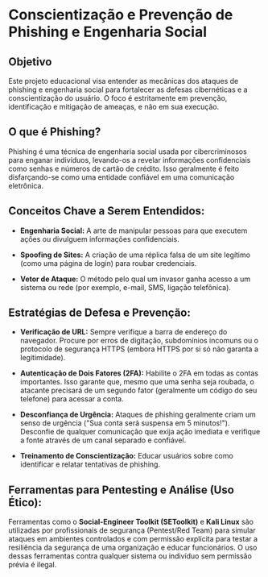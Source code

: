 # Conscientização e Prevenção de Phishing e Engenharia Social
## Objetivo
Este projeto educacional visa entender as mecânicas dos ataques de phishing e engenharia social para fortalecer as defesas cibernéticas e a conscientização do usuário. O foco é estritamente em prevenção, identificação e mitigação de ameaças, e não em sua execução.

## O que é Phishing?

Phishing é uma técnica de engenharia social usada por cibercriminosos para enganar indivíduos, levando-os a revelar informações confidenciais como senhas e números de cartão de crédito. Isso geralmente é feito disfarçando-se como uma entidade confiável em uma comunicação eletrônica.

## Conceitos Chave a Serem Entendidos:

* **Engenharia Social:** A arte de manipular pessoas para que executem ações ou divulguem informações confidenciais.

* **Spoofing de Sites:** A criação de uma réplica falsa de um site legítimo (como uma página de login) para roubar credenciais.

* **Vetor de Ataque:** O método pelo qual um invasor ganha acesso a um sistema ou rede (por exemplo, e-mail, SMS, ligação telefônica).

## Estratégias de Defesa e Prevenção:

* **Verificação de URL:** Sempre verifique a barra de endereço do navegador. Procure por erros de digitação, subdomínios incomuns ou o protocolo de segurança HTTPS (embora HTTPS por si só não garanta a legitimidade).

* **Autenticação de Dois Fatores (2FA):** Habilite o 2FA em todas as contas importantes. Isso garante que, mesmo que uma senha seja roubada, o atacante precisará de um segundo fator (geralmente um código do seu telefone) para acessar a conta.

* **Desconfiança de Urgência:** Ataques de phishing geralmente criam um senso de urgência ("Sua conta será suspensa em 5 minutos!"). Desconfie de qualquer comunicação que exija ação imediata e verifique a fonte através de um canal separado e confiável.

* **Treinamento de Conscientização:** Educar usuários sobre como identificar e relatar tentativas de phishing.

## Ferramentas para Pentesting e Análise (Uso Ético):

Ferramentas como o **Social-Engineer Toolkit (SEToolkit)** e **Kali Linux** são utilizadas por profissionais de segurança (Pentest/Red Team) para simular ataques em ambientes controlados e com permissão explícita para testar a resiliência da segurança de uma organização e educar funcionários. O uso dessas ferramentas contra qualquer sistema ou indivíduo sem permissão prévia é ilegal.



